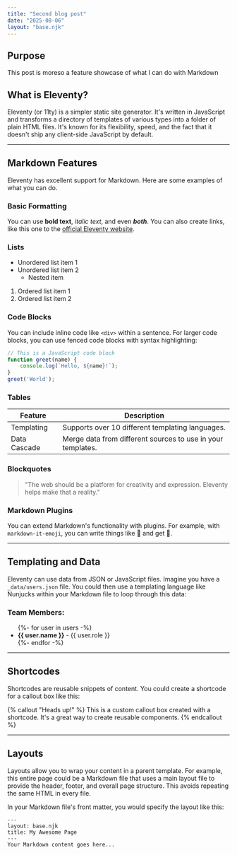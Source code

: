 ```yaml
---
title: "Second blog post"
date: "2025-08-06"
layout: "base.njk"
---
```


## Purpose
This post is moreso a feature showcase of what I can do with Markdown

## What is Eleventy?
Eleventy (or 11ty) is a simpler static site generator. It's written in JavaScript and transforms a directory of templates of various types into a folder of plain HTML files. It's known for its flexibility, speed, and the fact that it doesn't ship any client-side JavaScript by default.

***

## Markdown Features
Eleventy has excellent support for Markdown. Here are some examples of what you can do.

### Basic Formatting
You can use **bold text**, *italic text*, and even ***both***. You can also create links, like this one to the [official Eleventy website](https://www.11ty.dev/).

### Lists
* Unordered list item 1
* Unordered list item 2
    * Nested item

1.  Ordered list item 1
2.  Ordered list item 2

### Code Blocks
You can include inline code like `<div>` within a sentence. For larger code blocks, you can use fenced code blocks with syntax highlighting:

```js
// This is a JavaScript code block
function greet(name) {
    console.log(`Hello, ${name}!`);
}
greet('World');
```

### Tables

| Feature         | Description                                                 |
| --------------- | ----------------------------------------------------------- |
| Templating      | Supports over 10 different templating languages.            |
| Data Cascade    | Merge data from different sources to use in your templates. |

### Blockquotes
> "The web should be a platform for creativity and expression. Eleventy helps make that a reality."

### Markdown Plugins
You can extend Markdown's functionality with plugins. For example, with `markdown-it-emoji`, you can write things like :tada: and get 🎉.

***

## Templating and Data
Eleventy can use data from JSON or JavaScript files. Imagine you have a `_data/users.json` file. You could then use a templating language like Nunjucks within your Markdown file to loop through this data:

### Team Members:
<ul>
{%- for user in users -%}
    <li><strong>{{ user.name }}</strong> - {{ user.role }}</li>
{%- endfor -%}
</ul>

***

## Shortcodes
Shortcodes are reusable snippets of content. You could create a shortcode for a callout box like this:

{% callout "Heads up!" %}
This is a custom callout box created with a shortcode. It's a great way to create reusable components.
{% endcallout %}

***

## Layouts
Layouts allow you to wrap your content in a parent template. For example, this entire page could be a Markdown file that uses a main layout file to provide the header, footer, and overall page structure. This avoids repeating the same HTML in every file.

In your Markdown file's front matter, you would specify the layout like this:
```
---
layout: base.njk
title: My Awesome Page
---
Your Markdown content goes here...

